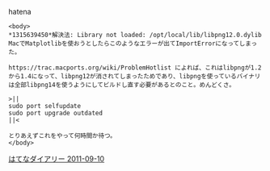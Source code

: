
hatena

```
<body>
*1315639450*解決法: Library not loaded: /opt/local/lib/libpng12.0.dylib
MacでMatplotlibを使おうとしたらこのようなエラーが出てImportErrorになってしまった。

https://trac.macports.org/wiki/ProblemHotlist によれば、これはlibpngが1.2から1.4になって、libpng12が消されてしまったためであり、libpngを使っているバイナリは全部libpng14を使うようにしてビルドし直す必要があるとのこと。めんどくさ。

>||
sudo port selfupdate
sudo port upgrade outdated
||<

とりあえずこれをやって何時間か待つ。
</body>
```


[はてなダイアリー 2011-09-10](https://nishiohirokazu.hatenadiary.org/archive/2011/09/10)